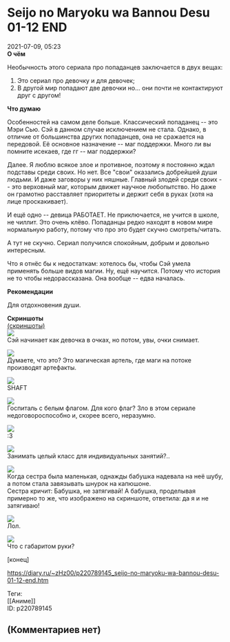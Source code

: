 Seijo no Maryoku wa Bannou Desu 01-12 END
=========================================

  
2021-07-09, 05:23  
  **О чём**    
   
 Необычность этого сериала про попаданцев заключается в двух вещах:   
 1) Это сериал про девочку и для девочек;   
 2) В другой мир попадают две девочки но... они почти не контактируют друг с другом!   
   
  **Что думаю**    
   
 Особенностей на самом деле больше. Классический попаданец -- это Мэри Сью. Сэй в данном случае исключением не стала. Однако, в отличие от большинства других попаданцев, она не сражается на передовой. Её основное назначение -- маг поддержки. Много ли вы помните исекаев, где гг -- маг поддержки?   
   
 Далее. Я люблю всякое злое и противное, поэтому я постоянно ждал подставы среди своих. Но нет. Все "свои" оказались добрейшей души людьми. И даже заговоры у них няшные. Главный злодей среди своих -- это верховный маг, которым движет научное любопытство. Но даже он грамотно расставляет приоритеты и держит себя в руках (хотя на лице проскакивает).   
   
 И ещё одно -- девица РАБОТАЕТ. Не приключается, не учится в школе, не чиллит. Это очень клёво. Попаданцы редко находят в новом мире нормальную работу, потому что про это будет скучно смотреть/читать.   
   
 А тут не скучно. Сериал получился спокойным, добрым и довольно интересным.   
   
 Что я отнёс бы к недостаткам: хотелось бы, чтобы Сэй умела применять больше видов магии. Ну, ещё научится. Потому что история не то чтобы недорассказана. Она вообще -- едва началась.   
   
  **Рекомендации**    
   
 Для отдохновения души.   
   
  **Скриншоты**    
  [(скриншоты)](https://zHz00.diary.ru/p220789145.htm?index=1#linkmore220789145m1)       
  [![](https://a.radikal.ru/a17/2107/b3/45cfc9dacf0at.jpg)](https://a.radikal.ru/a17/2107/b3/45cfc9dacf0a.jpg)    
 Сэй начинает как девочка в очках, но потом, увы, очки снимает.   
   
  [![](https://d.radikal.ru/d20/2107/b9/fa4cdeee7624t.jpg)](https://d.radikal.ru/d20/2107/b9/fa4cdeee7624.jpg)    
 Думаете, что это? Это магическая артель, где маги на потоке производят артефакты.   
   
  [![](https://c.radikal.ru/c23/2107/a3/6fa29391ec9dt.jpg)](https://c.radikal.ru/c23/2107/a3/6fa29391ec9d.jpg)    
 SHAFT   
   
  [![](https://a.radikal.ru/a35/2107/3b/5bfa14d8bbe6t.jpg)](https://a.radikal.ru/a35/2107/3b/5bfa14d8bbe6.jpg)    
 Госпиталь с белым флагом. Для кого флаг? Зло в этом сериале недоговороспособно и, скорее всего, неразумно.   
   
  [![](https://c.radikal.ru/c00/2107/44/5ef992f3f416t.jpg)](https://c.radikal.ru/c00/2107/44/5ef992f3f416.jpg)    
 :3   
   
  [![](https://c.radikal.ru/c03/2107/78/4651701625ect.jpg)](https://c.radikal.ru/c03/2107/78/4651701625ec.jpg)    
 Занимать целый класс для индивидуальных занятий?..   
   
  [![](https://b.radikal.ru/b21/2107/ab/bd5ec4910478t.jpg)](https://b.radikal.ru/b21/2107/ab/bd5ec4910478.jpg)    
 Когда сестра была маленькая, однажды бабушка надевала на неё шубу, а потом стала завязывать шнурок на капюшоне.   
 Сестра кричит: Бабушка, не затягивай! А бабушка, проделывая примерно то же, что изображено на скриншоте, ответила: да я и не затягиваю!   
   
  [![](https://c.radikal.ru/c00/2107/78/3daa6b42036at.jpg)](https://c.radikal.ru/c00/2107/78/3daa6b42036a.jpg)    
 Лол.   
   
  [![](https://d.radikal.ru/d09/2107/4f/0cf1a5225386t.jpg)](https://d.radikal.ru/d09/2107/4f/0cf1a5225386.jpg)    
 Что с габаритом руки?   
   
  [конец]     
  
<https://diary.ru/~zHz00/p220789145_seijo-no-maryoku-wa-bannou-desu-01-12-end.htm>  
  
Теги:  
[[Аниме]]  
ID: p220789145  


(Комментариев нет)
------------------